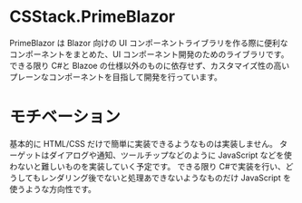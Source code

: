 # CSStack.PrimeBlazor

PrimeBlazor は Blazor 向けの UI コンポーネントライブラリを作る際に便利なコンポーネントをまとめた、UI コンポーネント開発のためのライブラリです。
できる限り C#と Blazoe の仕様以外のものに依存せず、カスタマイズ性の高いプレーンなコンポーネントを目指して開発を行っています。

# モチベーション

基本的に HTML/CSS だけで簡単に実装できるようなものは実装しません。
ターゲットはダイアログや通知、ツールチップなどのように JavaScript などを使わないと難しいものを実装していく予定です。
できる限り C#で実装を行い、どうしてもレンダリング後でないと処理あできないようなものだけ JavaScript を使うような方向性です。
